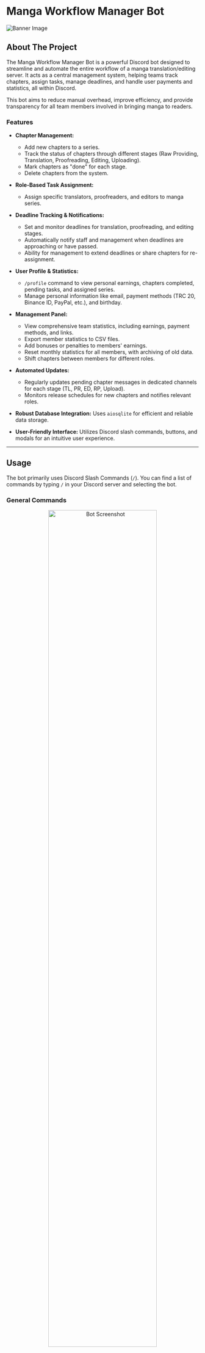 # Manga Workflow Manager Bot

![Banner Image](https://i.imgur.com/bWDStsx.jpg)

## About The Project

The Manga Workflow Manager Bot is a powerful Discord bot designed to streamline and automate the entire workflow of a manga translation/editing server. It acts as a central management system, helping teams track chapters, assign tasks, manage deadlines, and handle user payments and statistics, all within Discord.

This bot aims to reduce manual overhead, improve efficiency, and provide transparency for all team members involved in bringing manga to readers.

### Features

* **Chapter Management:**
    * Add new chapters to a series.
    * Track the status of chapters through different stages (Raw Providing, Translation, Proofreading, Editing, Uploading).
    * Mark chapters as "done" for each stage.
    * Delete chapters from the system.
      
* **Role-Based Task Assignment:**
    * Assign specific translators, proofreaders, and editors to manga series.
      
* **Deadline Tracking & Notifications:**
    * Set and monitor deadlines for translation, proofreading, and editing stages.
    * Automatically notify staff and management when deadlines are approaching or have passed.
    * Ability for management to extend deadlines or share chapters for re-assignment.
      
* **User Profile & Statistics:**
    * `/profile` command to view personal earnings, chapters completed, pending tasks, and assigned series.
    * Manage personal information like email, payment methods (TRC 20, Binance ID, PayPal, etc.), and birthday.
      
* **Management Panel:**
    * View comprehensive team statistics, including earnings, payment methods, and links.
    * Export member statistics to CSV files.
    * Add bonuses or penalties to members' earnings.
    * Reset monthly statistics for all members, with archiving of old data.
    * Shift chapters between members for different roles.
      
* **Automated Updates:**
    * Regularly updates pending chapter messages in dedicated channels for each stage (TL, PR, ED, RP, Upload).
    * Monitors release schedules for new chapters and notifies relevant roles.
      
* **Robust Database Integration:** Uses `aiosqlite` for efficient and reliable data storage.
* **User-Friendly Interface:** Utilizes Discord slash commands, buttons, and modals for an intuitive user experience.

---


## Usage

The bot primarily uses Discord Slash Commands (`/`). You can find a list of commands by typing `/` in your Discord server and selecting the bot.

### General Commands


<p align="center">
  <img src="bot_screenshots/profile/profile_hub.png" style="width:75%;" alt="Bot Screenshot">
</p>

* `/profile`: View your personal statistics, earnings, and assigned chapters. This command opens an interactive menu with buttons for different profile sections.

---


### Management Commands

**(Requires "Management" role)**

* `/add_series <day> <time> <channel> <role> <site> <raw_link> <drive_link> <rp_money> <tl_money> <pr_money> <ed_money>`: Adds a new manga series to the system.
    * `day`: Release day (e.g., "Monday")
    * `time`: Release time (e.g., "01:00 PM")
    * `channel`: The Discord channel for the series.
    * `role`: The Discord role associated with the series (e.g., `@Manga Title`).
    * `site`: Source website (e.g., "Naver", "Kakao", "Others").
    * `raw_link`: Link to the raw chapters.
    * `drive_link`: Link to the shared drive for the series.
    * `rp_money`, `tl_money`, `pr_money`, `ed_money`: Payment rates for Raw Provider, Translator, Proofreader, and Editor per chapter.
      
* `/delete_series <role>`: Deletes a series from the system.
* `/delete_chapter <chapter_number>`: Deletes a specific chapter from the system.
* `/update_series <role> [day] [time] [channel] [site] [enabled] [raw_link] [drive_link] [rp_money] [tl_money] [pr_money] [ed_money]`: Updates details of an existing series.
* `/series_list`: Lists all series currently tracked by the bot.
* `/add_chapter <chapter_number>`: Adds a new chapter for the current series (used in the series' specific channel). The bot will automatically notify the Raw Provider role.

---

<p align="center">
  <img src="bot_screenshots/done commands/all_done.png" style="width:75%;" alt="Bot Screenshot">
</p>

* `/rp <chapter_number>`: (Raw Provider) Marks a chapter's raw provision as complete. Notifies the assigned translator.
* `/tldone <chapter_number>`: (Translator) Marks a chapter's translation as complete. Notifies the assigned proofreader.
* `/prdone <chapter_number>`: (Proofreader) Marks a chapter's proofreading as complete. Notifies the assigned editor.
* `/eddone <chapter_number>`: (Editor) Marks a chapter's editing as complete. Notifies the uploader role.
* `/udone <chapter_number>`: (Uploader) Marks a chapter's upload as complete.

---
<p align="center">
  <img src="bot_screenshots/assign commands/assign.png" style="width:75%;" alt="Bot Screenshot">
</p>

* `/assign_tl <translator_name>`: Assigns a translator to the current series.
* `/assign_pr <proofreader_name>`: Assigns a proofreader to the current series.
* `/assign_ed <editor_name>`: Assigns an editor to the current series.
---
    
<p align="center">
  <img src="bot_screenshots/deadline/extend_deadline.png" style="width:75%;" alt="Bot Screenshot">
</p>

* `/reschedule_deadline <role> <chapter_number> <extended_hours>`: Force extends the deadline for a specific chapter and role.
  
---  
* `/add_bonus <member_name> <amount>`: Adds a monetary bonus to a member.
* `/add_penalty <member_name> <amount>`: Applies a monetary penalty to a member.
* `/shift_chapter <role> <original_holder> <new_holder> <chapter_number>`: Transfers responsibility for a chapter from one member to another.
* `/add_member <role> <member_name>`: Adds a new member to the bot's system for a specific role (e.g., `translator`, `editors`).
* `/series_info`: Shows detailed information about the current series in the channel.

---

### Profile Management (`/profile`)

<p align="center">
  <img src="bot_screenshots/profile/chapters_overview1.png" style="width:75%;" alt="Bot Screenshot">
</p>

* **`Chapters Overview`**: Shows a list of all chapters you've completed for each series.
---

<p align="center">
  <img src="bot_screenshots/profile/finance_report.png" style="width:75%;" alt="Bot Screenshot">
</p>

* **`Finances`**: Displays your total earnings, bonuses, penalties, and preferred payment method.
---

<p align="center">
  <img src="bot_screenshots/profile/personal_info.png" style="width:75%;" alt="Bot Screenshot">
</p>

* **`Personal Info`**: Allows you to update your email, payment method and link, and birthday.
---

* **`Assigned Series`**: Shows the manga series you are currently assigned to, along with their release schedules.
* **`Pending`**: Lists chapters waiting for your action.
  
---

## Automated Tasks

The bot runs several background tasks to keep the workflow smooth:

<p align="center">
  <img src="bot_screenshots/new release/new_release.png" style="width:75%;" alt="Bot Screenshot">
</p>

* **`check_series_updates`**: Runs every minute to check for new series releases based on their configured day and time. If a new chapter is due, it announces it in the series channel and adds it to the system.
  
---

<p align="center">
  <img src="bot_screenshots/pending/pending2.png" style="width:75%;" alt="Bot Screenshot">
</p>

* **`update_pending_message`**: Periodically updates the pending chapter messages in dedicated channels (e.g., `#pending-translation`, `#pending-proofreading`, `#pending-editing`, `#pending-upload`) to reflect the current status and remaining time until deadlines.
* **`update_pending_rp`**: Similar to `update_pending_message`, but specifically for pending Raw Provider chapters.
---

<p align="center">
  <img src="bot_screenshots/deadline/lost_rights.png" style="width:75%;" alt="Bot Screenshot">
</p>

* **`check_deadline_time`**: Monitors chapter deadlines for translation, proofreading, and editing. If a deadline passes, it notifies management and the assigned member, offering options to extend the deadline or share the chapter for re-assignment to another team member.
---
## Contact

Discord: punchsamurai
Project Link: [https://github.com/your-username/your-repo-name](https://github.com/BlueEye2077/discord-manhua-bot)
